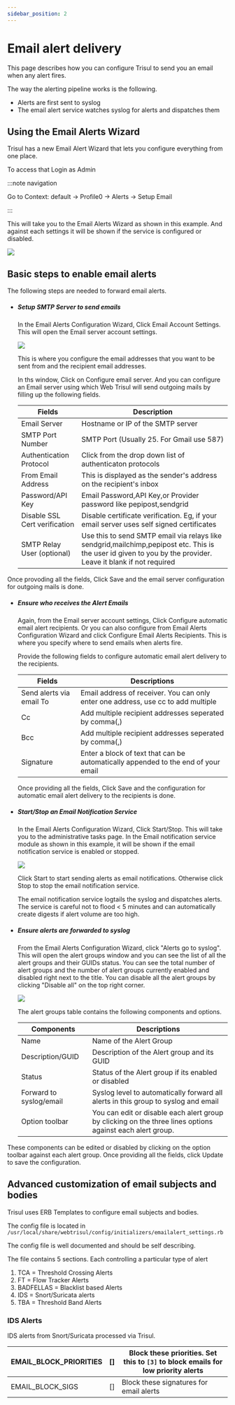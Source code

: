 ```yaml
---
sidebar_position: 2
---
```


# Email alert delivery

This page describes how you can configure Trisul to send you an email when any alert fires.

The way the alerting pipeline works is the following.

- Alerts are first sent to syslog
- The email alert service watches syslog for alerts and dispatches them

## Using the Email Alerts Wizard

Trisul has a new Email Alert Wizard that lets you configure everything from one place.

To access that Login as Admin

:::note navigation

Go to Context: default → Profile0 → Alerts → Setup Email

:::

This will take you to the Email Alerts Wizard as shown in this example. And against each settings it will be shown if the service is configured or disabled. 

![](image/emailalertswizard.png)

## Basic steps to enable email alerts

The following steps are needed to forward email alerts.

- ##### Setup SMTP Server to send emails
  
  In the Email Alerts Configuration Wizard, Click Email Account Settings. This will open the Email server account settings.
  
  ![](image/emailsettings1.png)
  
  This is where you configure the email addresses that you want to be sent from and the recipient email addresses.
  
  In ths window, Click on Configure email server.  And you can configure an Email server using which Web Trisul will send outgoing mails by filling up the following fields.
  
  | Fields                        | Description                                                                                                                                                   |
  | ----------------------------- | ------------------------------------------------------------------------------------------------------------------------------------------------------------- |
  | Email Server                  | Hostname or IP of the SMTP server                                                                                                                             |
  | SMTP Port Number              | SMTP Port (Usually 25. For Gmail use 587)                                                                                                                     |
  | Authentication Protocol       | Click from the drop down list of authenticaton protocols                                                                                                      |
  | From Email Address            | This is displayed as the sender's address on the recipient's inbox                                                                                            |
  | Password/API Key              | Email Password,API Key,or Provider password like pepipost,sendgrid                                                                                            |
  | Disable SSL Cert verification | Disable certificate verification. Eg, if your email server uses self signed certificates                                                                      |
  | SMTP Relay User (optional)    | Use this to send SMTP email via relays like sendgrid,mailchimp,pepipost etc. This is the user id given to you by the provider. Leave it blank if not required |

Once provoding all the fields, Click Save and the email server configuration for outgoing mails is done.

- ##### Ensure who receives the Alert Emails
  
  Again, from the Email server account settings, Click Configure automatic email alert recipients. Or you can also configure from Email Alerts Configuration Wizard and click Configure Email Alerts Recipients. This is where you specify where to send emails when alerts fire. 
  
  Provide the following fields to configure automatic email alert delivery to the recipients.
  
  | Fields                   | Descriptions                                                                      |
  | ------------------------ | --------------------------------------------------------------------------------- |
  | Send alerts via email To | Email address of receiver. You can only enter one address, use cc to add multiple |
  | Cc                       | Add multiple recipient addresses seperated by comma(,)                            |
  | Bcc                      | Add multiple recipient addresses seperated by comma(,)                            |
  | Signature                | Enter a block of text that can be automatically appended to the end of your email |
  
  Once providing all the fields, Click Save and the configuration for automatic email alert delivery to the recipients is done.

- ##### Start/Stop an Email Notification Service
  
  In the Email Alerts Configuration Wizard, Click Start/Stop. This will take you to the administrative tasks page. In the Email notification service module as shown in this example, it will be shown if the email notification service is enabled or stopped. 
  
  ![](image/emailsettings2.png)
  
  Click Start to start sending alerts as email notifications. Otherwise click Stop to stop the email notification service.
  
  The email notification service logtails the syslog and dispatches alerts. The service is careful not to flood < 5 minutes and can automatically create digests if alert volume are too high.

- ##### Ensure alerts are forwarded to syslog
  
  From the Email Alerts Configuration Wizard, click "Alerts go to syslog". This will open the alert groups window and you can see the list of all the alert groups and their GUIDs status. You can see the total number of alert groups and the number of alert groups currently enabled and disabled right next to the title. You can disable all the alert groups by clicking "Disable all" on the top right corner.
  
  ![](image/emailsettings3.png)
  
  The alert groups table contains the following components and options.
  
  | Components              | Descriptions                                                                                              |
  | ----------------------- | --------------------------------------------------------------------------------------------------------- |
  | Name                    | Name of the Alert Group                                                                                   |
  | Description/GUID        | Description of the Alert group and its GUID                                                               |
  | Status                  | Status of the Alert group if its enabled or disabled                                                      |
  | Forward to syslog/email | Syslog level to automatically forward all alerts in this group to syslog and email                        |
  | Option toolbar          | You can edit or disable each alert group by clicking on the three lines options against each alert group. |

These components can be edited or disabled by clicking on the option toolbar against each alert group. Once providing all the fields, click Update to save the configuration.

## Advanced customization of email subjects and bodies

Trisul uses ERB Templates to configure email subjects and bodies.

The config file is located in  
`/usr/local/share/webtrisul/config/initializers/emailalert_settings.rb`

The config file is well documented and should be self describing.

The file contains 5 sections. Each controlling a particular type of alert

1. TCA = Threshold Crossing Alerts
2. FT = Flow Tracker Alerts
3. BADFELLAS = Blacklist based Alerts
4. IDS = Snort/Suricata alerts
5. TBA = Threshold Band Alerts

### IDS Alerts

IDS alerts from Snort/Suricata processed via Trisul.

| EMAIL_BLOCK_PRIORITIES | []  | Block these priorities. Set this to `[3]` to block emails for low priority alerts |
| ---------------------- | --- | --------------------------------------------------------------------------------- |
| EMAIL_BLOCK_SIGS       | []  | Block these signatures for email alerts                                           |
